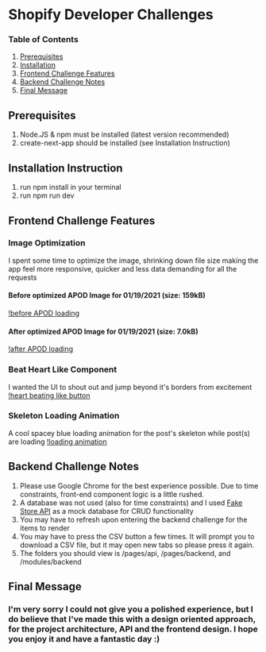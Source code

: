 # Shopify Developer Challenges

### Table of Contents
1. [Prerequisites](#prerequisites)
2. [Installation](#installation-instruction)
3. [Frontend Challenge Features](#frontend-challenge-features)
4. [Backend Challenge Notes](#backend-challenge-notes)
5. [Final Message](#final-message)

## Prerequisites
1. Node.JS & npm must be installed (latest version recommended)
2. create-next-app should be installed (see Installation Instruction)

## Installation Instruction
1. run npm install in your terminal
2. run npm run dev

## Frontend Challenge Features

### Image Optimization
I spent some time to optimize the image, shrinking down file size making the app feel more responsive, quicker and less data demanding for all the requests

#### Before optimized APOD Image for 01/19/2021 (size: 159kB)
[!before APOD loading](https://github.com/SaqifAbrar/shopify-challenge/blob/main/readme/before-APOD-load.png)

#### After optimized APOD Image for 01/19/2021 (size: 7.0kB)
[!after APOD loading](https://github.com/SaqifAbrar/shopify-challenge/blob/main/readme/after-APOD-load.png)

### Beat Heart Like Component
I wanted the UI to shout out and jump beyond it's borders from excitement
[!heart beating like button](https://github.com/SaqifAbrar/shopify-challenge/blob/main/readme/like.gif)

### Skeleton Loading Animation
A cool spacey blue loading animation for the post's skeleton while post(s) are loading
[!loading animation](https://github.com/SaqifAbrar/shopify-challenge/blob/main/readme/skeleton-load.gif)

## Backend Challenge Notes
1. Please use Google Chrome for the best experience possible. Due to time constraints, front-end component logic is a little rushed.
2. A database was not used (also for time constraints) and I used [Fake Store API](https://fakestoreapi.com/) as a mock database for CRUD functionality
3. You may have to refresh upon entering the backend challenge for the items to render
4. You may have to press the CSV button a few times. It will prompt you to download a CSV file, but it may open new tabs so please press it again.
5. The folders you should view is /pages/api, /pages/backend, and /modules/backend

## Final Message
### I'm very sorry I could not give you a polished experience, but I do believe that I've made this with a design oriented approach, for the project architecture, API and the frontend design. I hope you enjoy it and have a fantastic day :) 




